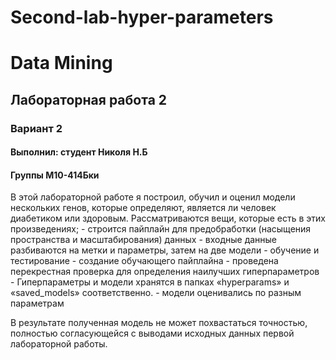 # Second-lab-hyper-parameters
# Data Mining
## Лабораторная работа 2
### Вариант 2
#### Выполнил: студент Николя Н.Б 
#### Группы М10-414Бки 

В этой лабораторной работе я построил, обучил и оценил модели нескольких генов, которые определяют, является ли человек диабетиком или здоровым. Рассматриваются вещи, которые есть в этих произведениях;
      - строится пайплайн для предобработки (насыщения пространства и масштабирования) данных
      - входные данные разбиваются на метки и параметры, затем на две модели - обучение и тестирование
      - создание обучающего пайплайна
      - проведена перекрестная проверка для определения наилучших гиперпараметров
      - Гиперпараметры и модели хранятся в папках «hyperparams» и «saved_models» соответственно.
      - модели оценивались по разным параметрам

В результате полученная модель не может похвастаться точностью, полностью согласующейся с выводами исходных данных первой лабораторной работы.
